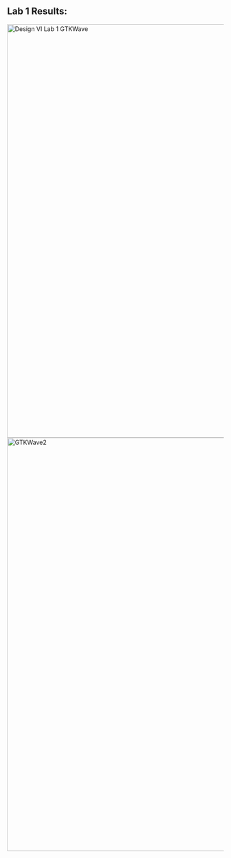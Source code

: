 ## Lab 1 Results:

<img width="959" alt="Design VI Lab 1 GTKWave" src="https://github.com/creimer02/Design-VI/assets/116917332/3c936490-781a-4edc-9b76-e17d5336ee92">


<img width="959" alt="GTKWave2" src="https://github.com/creimer02/Design-VI/assets/116917332/78eac1e7-a432-41f2-8a86-5375d60922c4">
